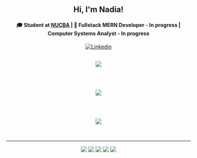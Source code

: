 <h2 align="center"> Hi, I'm Nadia! </h2>

<h4 align="center"> 🎓 Student at <a href="https://www.nucba.com.ar/" target="_blank">NUCBA</a> | 💾 Fullstack MERN Developer - In progress | Computer Systems Analyst - In progress </h4>
    
<div align="center">
    
<a href="https://www.linkedin.com/in/nadia-cerruti/" target="_blank"><img src="https://img.icons8.com/external-tal-revivo-fresh-tal-revivo/28/000000/external-linkedin-in-logo-used-for-professional-networking-logo-fresh-tal-revivo.png" alt="Linkedin" align="center"/></a> 

</div>    
    
</br>
    
<div align="center">
    
<img src="https://wakatime.com/badge/user/2be22f59-0570-4c77-99fd-dc0329a829f3/project/051261a6-a3f1-4ceb-91d7-12d99d688c64.svg?style=for-the-badge">

</br> </br> 
  
<img src="https://github-readme-stats.vercel.app/api?username=nadiacerruti&show_icons=true&theme=radical">

</br> </br> 
  
 
<img src="https://github-readme-stats.vercel.app/api/top-langs/?username=nadiacerruti&layout=compact&theme=radical">

</br><hr>

<img src="https://img.icons8.com/color/48/000000/html-5--v1.png"/>
<img src="https://img.icons8.com/color/48/000000/css3.png"/>
<img src="https://img.icons8.com/color/48/000000/javascript--v1.png"/>
<img src="https://img.icons8.com/color/48/000000/github--v3.png"/>
<img src="https://img.icons8.com/color/48/000000/visual-studio-code-2019.png"/>
  

</div>

    



